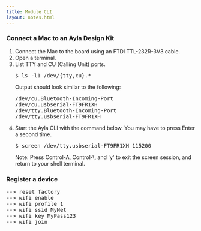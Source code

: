 ```yaml
---
title: Module CLI
layout: notes.html
---
```


### Connect a Mac to an Ayla Design Kit

<ol>
<li>Connect the Mac to the board using an FTDI TTL-232R-3V3 cable.</li>
<li>Open a terminal.</li>
<li>List TTY and CU (Calling Unit) ports.</li>
<pre>
$ ls -l1 /dev/{tty,cu}.*
</pre>
<div>Output should look similar to the following:</div>
<pre>
/dev/cu.Bluetooth-Incoming-Port
/dev/cu.usbserial-FT9FR1XH
/dev/tty.Bluetooth-Incoming-Port
/dev/tty.usbserial-FT9FR1XH
</pre>
<li>Start the Ayla CLI with the command below. You may have to press Enter a second time.</li>
<pre>
$ screen /dev/tty.usbserial-FT9FR1XH 115200
</pre>
<div>Note: Press Control-A, Control-\, and 'y' to exit the screen session, and return to your shell terminal.</div>
</ol>

### Register a device

<pre>
--> reset factory
--> wifi enable
--> wifi profile 1
--> wifi ssid MyNet
--> wifi key MyPass123
--> wifi join
</pre>
